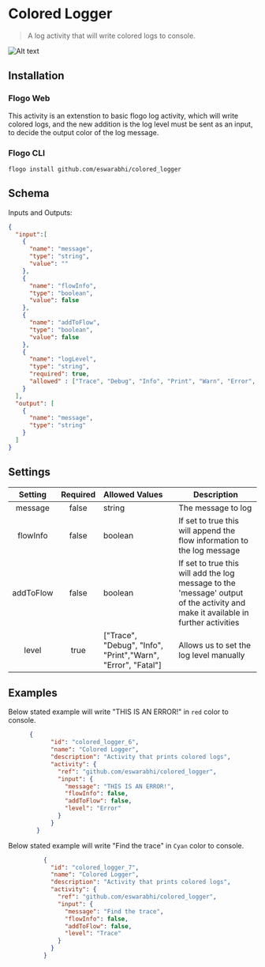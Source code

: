 # Colored Logger
> A log activity that will write colored logs to console. 

![Alt text](https://i.imgur.com/XxavNUc.png)

## Installation
### Flogo Web
This activity is an extenstion to basic flogo log activity, which will write colored logs, and the new addition is the log level must be sent as an input, to decide the output color of the log message.
### Flogo CLI
```text
flogo install github.com/eswarabhi/colored_logger
```
## Schema
Inputs and Outputs:
```json
{
  "input":[
    {
      "name": "message",
      "type": "string",
      "value": ""
    },
    {
      "name": "flowInfo",
      "type": "boolean",
      "value": false
    },
    {
      "name": "addToFlow",
      "type": "boolean",
      "value": false
    },
    {
      "name": "logLevel",
      "type": "string",
      "required": true,
      "allowed" : ["Trace", "Debug", "Info", "Print", "Warn", "Error", "Fatal"]
    }
  ],
  "output": [
    {
      "name": "message",
      "type": "string"
    }
  ]
}
```
## Settings
| Setting         | Required      | Allowed Values  | Description |
| :-------------: |:-------------:| :---------------| ------------|
| message         | false         | string          |The message to log|
| flowInfo        | false         | boolean         |If set to true this will append the flow information to the log message|
| addToFlow       | false         | boolean         |If set to true this will add the log message to the 'message' output of the activity and make it available in further activities|
| level           | true          | ["Trace", "Debug", "Info", "Print","Warn", "Error", "Fatal"]| Allows us to set the log level manually|

## Examples
Below stated example will write "THIS IS AN ERROR!" in `red` color to console.
```json
      {
            "id": "colored_logger_6",
            "name": "Colored Logger",
            "description": "Activity that prints colored logs",
            "activity": {
              "ref": "github.com/eswarabhi/colored_logger",
              "input": {
                "message": "THIS IS AN ERROR!",
                "flowInfo": false,
                "addToFlow": false,
                "level": "Error"
              }
            }
        }
```
Below stated example will write "Find the trace" in `Cyan` color to console.
```json
          {
            "id": "colored_logger_7",
            "name": "Colored Logger",
            "description": "Activity that prints colored logs",
            "activity": {
              "ref": "github.com/eswarabhi/colored_logger",
              "input": {
                "message": "Find the trace",
                "flowInfo": false,
                "addToFlow": false,
                "level": "Trace"
              }
            }
          }
```
